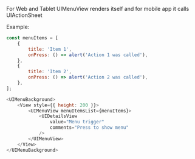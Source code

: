 For Web and Tablet UIMenuView renders itself and for mobile app it calls UIActionSheet

Example:

```js
const menuItems = [
    {
        title: 'Item 1',
        onPress: () => alert('Action 1 was called'),
    },
    {
        title: 'Item 2',
        onPress: () => alert('Action 2 was called'),
    },
];

<UIMenuBackground>
    <View style={{ height: 200 }}>
        <UIMenuView menuItemsList={menuItems}>
            <UIDetailsView 
                value="Menu trigger"
                comments="Press to show menu"
            />
        </UIMenuView>
    </View>
</UIMenuBackground>
```